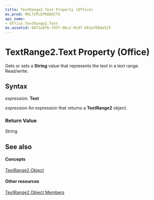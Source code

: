 ```yaml
---
title: TextRange2.Text Property (Office)
ms.prod: MULTIPLEPRODUCTS
api_name:
- Office.TextRange2.Text
ms.assetid: b071a9fb-f657-0bc2-9c07-6b1ef604a525
---
```



# TextRange2.Text Property (Office)

Gets or sets a  **String** value that represents the text in a text range. Read/write.


## Syntax

 _expression_. **Text**

 _expression_ An expression that returns a **TextRange2** object.


### Return Value

String


## See also


#### Concepts


[TextRange2 Object](textrange2-object-office.md)
#### Other resources


[TextRange2 Object Members](textrange2-members-office.md)

